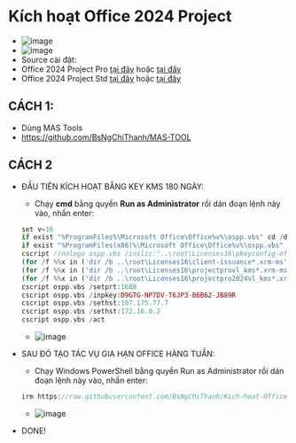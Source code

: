 # Kích hoạt Office 2024 Project
- ![image](https://github.com/user-attachments/assets/892ab962-1334-4126-9b74-42be48da0f04)
- ![image](https://github.com/BsNgChiThanh/Lich-phong-kham/assets/82578024/d575f08f-29b1-4848-83b0-fb5e88dcb50c)
- Source cài đặt:
- Office 2024 Project Pro [tại đây](https://raw.githubusercontent.com/BsNgChiThanh/Office2024Project/IMP/OfficeProjectPro2024.exe) hoặc [tại đây](https://c2rsetup.officeapps.live.com/c2r/download.aspx?ProductreleaseID=ProjectPro2024Retail&platform=x64&language=de-de&version=O16GA)
- Office 2024 Project Std [tại đây](https://raw.githubusercontent.com/BsNgChiThanh/Office2024Project/IMP/OfficeProjectStd2024.exe) hoặc [tại đây](https://c2rsetup.officeapps.live.com/c2r/download.aspx?ProductreleaseID=ProjectStd2024Retail&platform=x64&language=de-de&version=O16GA)

## CÁCH 1:
- Dùng MAS Tools
- https://github.com/BsNgChiThanh/MAS-TOOL

## CÁCH 2
- ĐẦU TIÊN KÍCH HOẠT BẰNG KEY KMS 180 NGÀY:
  - Chạy **cmd** bằng quyền **Run as Administrator** rồi dán đoạn lệnh này vào, nhấn enter:
  ```php
  set v=16
  if exist "%ProgramFiles%\Microsoft Office\Office%v%\ospp.vbs" cd /d "%ProgramFiles%\Microsoft Office\Office%v%"
  if exist "%ProgramFiles(x86)%\Microsoft Office\Office%v%\ospp.vbs" cd /d "%ProgramFiles(x86)%\Microsoft Office\Office%v%"
  cscript //nologo ospp.vbs /inslic:"..\root\Licenses16\pkeyconfig-office.xrm-ms" >nul
  (for /f %%x in ('dir /b ..\root\Licenses16\client-issuance*.xrm-ms') do cscript ospp.vbs /inslic:"..\root\Licenses16\%%x" >nul)
  (for /f %%x in ('dir /b ..\root\Licenses16\projectprovl_kms*.xrm-ms') do cscript ospp.vbs /inslic:"..\root\Licenses16\%%x" >nul)
  (for /f %%x in ('dir /b ..\root\Licenses16\projectpro2024vl_kms*.xrm-ms') do cscript ospp.vbs /inslic:"..\root\Licenses16\%%x" >nul)
  cscript ospp.vbs /setprt:1688
  cscript ospp.vbs /inpkey:D9GTG-NP7DV-T6JP3-B6B62-JB89R
  cscript ospp.vbs /sethst:107.175.77.7
  cscript ospp.vbs /sethst:172.16.0.2
  cscript ospp.vbs /act
  ```
  - ![image](https://github.com/user-attachments/assets/0d2a21a0-38da-44e6-b053-637254f5d70f)
- SAU ĐÓ TẠO TÁC VỤ GIA HẠN OFFICE HÀNG TUẦN:
  - Chạy Windows PowerShell bằng quyền Run as Administrator rồi dán đoạn lệnh này vào, nhấn enter:
    
  ```PHP
  irm https://raw.githubusercontent.com/BsNgChiThanh/Kich-hoat-Office/KichHoatOffice/GiaHanKichHoat.ps1 | iex
  ```
  - ![image](https://github.com/user-attachments/assets/c61d847b-f874-4549-92af-f49985044f7e)
- DONE!
